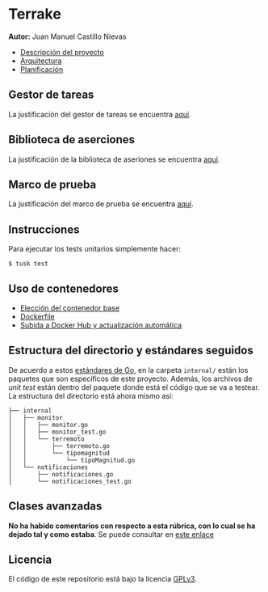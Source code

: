 # Terrake

**Autor:** Juan Manuel Castillo Nievas

* [Descripción del proyecto](https://github.com/Jumacasni/Terrake/blob/main/docs/descripcion_proyecto.md)
* [Arquitectura](https://github.com/Jumacasni/Terrake/blob/main/docs/arquitectura.md)
* [Planificación](https://github.com/Jumacasni/Terrake/blob/main/docs/planificacion.md)

## Gestor de tareas

La justificación del gestor de tareas se encuentra [aquí](https://github.com/Jumacasni/Terrake/blob/main/docs/gestion_tareas.md).

## Biblioteca de aserciones

La justificación de la biblioteca de aseriones se encuentra [aquí](https://github.com/Jumacasni/Terrake/blob/main/docs/biblioteca_aserciones.md).

## Marco de prueba

La justificación del marco de prueba se encuentra [aquí](https://github.com/Jumacasni/Terrake/blob/main/docs/marco_prueba.md).

## Instrucciones

Para ejecutar los tests unitarios simplemente hacer:
```shell
$ tusk test
```

## Uso de contenedores

* [Elección del contenedor base](https://github.com/Jumacasni/Terrake/blob/hito3/docs/eleccion_contenedor_base.md)
* [Dockerfile](https://github.com/Jumacasni/Terrake/blob/hito3/docs/dockerfile.md)
* [Subida a Docker Hub y actualización automática](https://github.com/Jumacasni/Terrake/blob/hito3/docs/dockerhub.md)

## Estructura del directorio y estándares seguidos

De acuerdo a estos [estándares de Go](https://vsupalov.com/go-folder-structure/), en la carpeta ``internal/`` están los paquetes que son específicos de este proyecto. Además, los archivos de *unit test* están dentro del paquete donde está el código que se va a testear. La estructura del directorio está ahora mismo así:

```
├── internal
│   ├── monitor
│   │   ├── monitor.go
│   │   ├── monitor_test.go
│   │   └── terremoto
│   │       ├── terremoto.go
│   │       └── tipomagnitud
│   │           └── tipoMagnitud.go
│   └── notificaciones
│       ├── notificaciones.go
│       └── notificaciones_test.go
```

## Clases avanzadas

**No ha habido comentarios con respecto a esta rúbrica, con lo cual se ha dejado tal y como estaba**. Se puede consultar en [este enlace](https://github.com/Jumacasni/Terrake/blob/main/docs/clases_avanzadas_milestone_2.md)

## Licencia

El código de este repositorio está bajo la licencia [GPLv3](./LICENSE).
